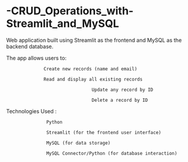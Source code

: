 # -CRUD_Operations_with-Streamlit_and_MySQL
Web application built using Streamlit as the frontend and MySQL as the backend database.

The app allows users to:

                  Create new records (name and email)

                  Read and display all existing records

									Update any record by ID

									Delete a record by ID


Technologies Used : 

                   Python 

                   Streamlit (for the frontend user interface)

                   MySQL (for data storage)

                   MySQL Connector/Python (for database interaction)
